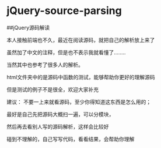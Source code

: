 # jQuery-source-parsing  
##jQuery源码解读

本人接触前端也不久，最近在阅读源码，就把自己的解析放上来了

虽然加了中文的注释，但是也不表示我就看懂了........

当然其中也参考了很多人的解析。

html文件夹中的是源码中函数的测试，能够帮助你更好的理解源码

但是测试的例子不是很全，欢迎大家补充


建议：
不要一上来就看源码，至少你得知道这东西是怎么用的；

最好是自己先把源码大概扫一遍，可以分模块，

然后再去看别人写的源码解析，这样会比较好

碰到不理解的，自己写写代码，看看结果，会帮助你理解

